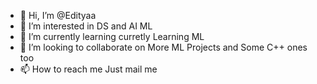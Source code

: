- 👋 Hi, I’m @Edityaa
- 👀 I’m interested in DS and AI ML
- 🌱 I’m currently learning curretly Learning ML
- 💞️ I’m looking to collaborate on More ML Projects and Some C++ ones too
- 📫 How to reach me Just mail me

<!---
Edityaa/Edityaa is a ✨ special ✨ repository because its `README.md` (this file) appears on your GitHub profile.
You can click the Preview link to take a look at your changes.
--->

